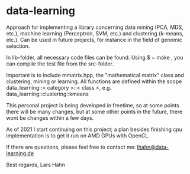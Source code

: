 # data-learning
Approach for implementing a library concerning data mining (PCA, MDS, etc.), machine learning (Perceptron, SVM, etc.) and clustering (k-means, etc.). Can be used in future projects, for instance in the field of genomic selection.

In lib-folder, all necessary code files can be found. Using $ ~ make , you can compile the test file from the src-folder.

Important is to include mmatrix.hpp, the "mathematical matrix" class and clustering, mining or learning.
All functions are defined within the scope data_learning::< category >::< class >, e.g. data_learning::clustering::kmeans

This personal project is being developed in freetime, so at some points there will be many changes, but at some other points in the future, there wont be changes within a few days.

As of 2021 I start continuing on this project; a plan besides finishing cpu implementation is to get it run on AMD GPUs with OpenCL.

If there are questions, please feel free to contact me:
  lhahn@data-learning.de
  
Best regards,
  Lars Hahn
